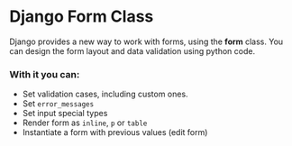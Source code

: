 # Django Form Class
Django provides a new way to work with forms, using the **form** class. You can design the form layout and data validation using python code.

### With it you can:
- Set validation cases, including custom ones.
- Set `error_messages`
- Set input special types
- Render form as `inline`, `p` or `table`
- Instantiate a form with previous values (edit form)